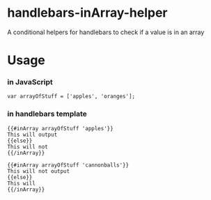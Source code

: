 handlebars-inArray-helper
=========================

A conditional helpers for handlebars to check if a value is in an array

# Usage

### in JavaScript

    var arrayOfStuff = ['apples', 'oranges'];

### in handlebars template

	{{#inArray arrayOfStuff 'apples'}}
	This will output
	{{else}}
	This will not
	{{/inArray}}

	{{#inArray arrayOfStuff 'cannonballs'}}
	This will not output
	{{else}}
	This will
	{{/inArray}}
